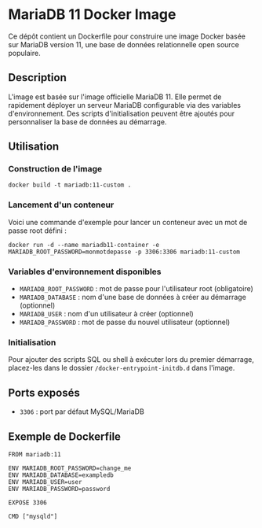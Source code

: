 # MariaDB 11 Docker Image

Ce dépôt contient un Dockerfile pour construire une image Docker basée sur MariaDB version 11, une base de données relationnelle open source populaire.

## Description

L'image est basée sur l'image officielle MariaDB 11. Elle permet de rapidement déployer un serveur MariaDB configurable via des variables d'environnement. Des scripts d'initialisation peuvent être ajoutés pour personnaliser la base de données au démarrage.

## Utilisation

### Construction de l'image
```
docker build -t mariadb:11-custom . 
```

### Lancement d'un conteneur

Voici une commande d'exemple pour lancer un conteneur avec un mot de passe root défini :
```
docker run -d --name mariadb11-container -e MARIADB_ROOT_PASSWORD=monmotdepasse -p 3306:3306 mariadb:11-custom
```

### Variables d'environnement disponibles

- `MARIADB_ROOT_PASSWORD` : mot de passe pour l'utilisateur root (obligatoire)
- `MARIADB_DATABASE` : nom d'une base de données à créer au démarrage (optionnel)
- `MARIADB_USER` : nom d'un utilisateur à créer (optionnel)
- `MARIADB_PASSWORD` : mot de passe du nouvel utilisateur (optionnel)

### Initialisation

Pour ajouter des scripts SQL ou shell à exécuter lors du premier démarrage, placez-les dans le dossier `/docker-entrypoint-initdb.d` dans l'image.

## Ports exposés

- `3306` : port par défaut MySQL/MariaDB

## Exemple de Dockerfile

```
FROM mariadb:11

ENV MARIADB_ROOT_PASSWORD=change_me
ENV MARIADB_DATABASE=exampledb
ENV MARIADB_USER=user
ENV MARIADB_PASSWORD=password

EXPOSE 3306

CMD ["mysqld"]
```